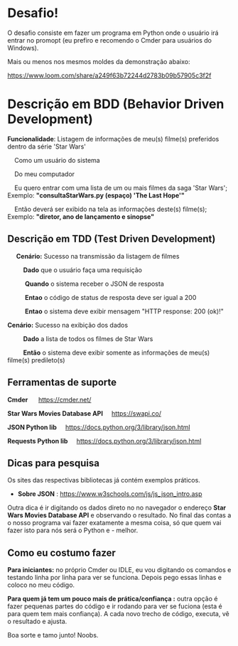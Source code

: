 # Desafio!
O desafio consiste em fazer um programa em Python onde o usuário irá entrar no promopt (eu prefiro e recomendo o Cmder para usuários do Windows).

Mais ou menos nos mesmos moldes da demonstração abaixo:

https://www.loom.com/share/a249f63b72244d2783b09b57905c3f2f


# Descrição em BDD (Behavior Driven Development)

  
 **Funcionalidade**: Listagem de informações de meu(s) filme(s) preferidos dentro da série 'Star Wars'

&nbsp;&nbsp;&nbsp;&nbsp;Como um usuário do sistema

&nbsp;&nbsp;&nbsp;&nbsp;Do meu computador

&nbsp;&nbsp;&nbsp;&nbsp;Eu quero entrar com uma lista de um ou mais filmes da saga 'Star Wars'; Exemplo: **"consultaStarWars.py (espaço) 'The Last Hope'"**

&nbsp;&nbsp;&nbsp;&nbsp;Então deverá ser exibido na tela as informações deste(s) filme(s); Exemplo: **"diretor, ano de lançamento e sinopse"**
  
 
## Descrição em TDD (Test Driven Development)

&nbsp;&nbsp;&nbsp;&nbsp; **Cenário:** Sucesso na transmissão da listagem de filmes

&nbsp;&nbsp;&nbsp;&nbsp;&nbsp;&nbsp;&nbsp;&nbsp;  **Dado** que o usuário faça uma requisição

&nbsp;&nbsp;&nbsp;&nbsp; &nbsp;&nbsp;&nbsp;&nbsp; **Quando** o sistema receber o JSON de resposta

&nbsp;&nbsp;&nbsp;&nbsp; &nbsp;&nbsp;&nbsp;&nbsp; **Entao** o código de status de resposta deve ser igual a 200

&nbsp;&nbsp;&nbsp;&nbsp; &nbsp;&nbsp;&nbsp;&nbsp; **Entao** o sistema deve exibir mensagem "HTTP response: 200 (ok)!"

  
**Cenário:** Sucesso na exibição dos dados

&nbsp;&nbsp;&nbsp;&nbsp; &nbsp;&nbsp;&nbsp;&nbsp;**Dado** a lista de todos os filmes de Star Wars

&nbsp;&nbsp;&nbsp;&nbsp; &nbsp;&nbsp;&nbsp;&nbsp;**Então** o sistema deve exibir somente as informações de meu(s) filme(s) predileto(s)


## Ferramentas de suporte

**Cmder**
&nbsp;&nbsp;&nbsp;&nbsp; https://cmder.net/

**Star Wars Movies Database API**
&nbsp;&nbsp;&nbsp;&nbsp;https://swapi.co/

**JSON Python lib**
&nbsp;&nbsp;&nbsp;&nbsp;https://docs.python.org/3/library/json.html


**Requests Python lib**
&nbsp;&nbsp;&nbsp;&nbsp;https://docs.python.org/3/library/json.html

## Dicas para pesquisa
Os sites das respectivas bibliotecas já contém exemplos práticos.

- **Sobre JSON** : https://www.w3schools.com/js/js_json_intro.asp

Outra dica é ir digitando os dados direto no no navegador o endereço **Star Wars Movies Database API** e observando o resultado. No final das contas a o nosso programa  vai fazer exatamente a mesma coisa, só que quem vai fazer isto para nós será o Python e - melhor.

## Como eu costumo fazer
**Para iniciantes:** no próprio Cmder ou IDLE, eu vou digitando os comandos e testando linha por linha para ver se funciona. Depois pego essas linhas e coloco no meu código.

**Para quem já tem um pouco mais de prática/confiança :** outra opção é fazer pequenas partes do código e ir rodando para ver se fuciona (esta é para quem tem mais confiança). A cada novo trecho de código, executa, vê o resultado e ajusta.

Boa sorte e tamo junto!
Noobs.
